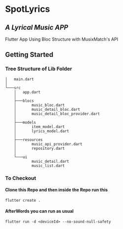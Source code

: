 # SpotLyrics
## *A Lyrical Music APP*
Flutter App Using Bloc Structure with MusixMatch's API 
## Getting Started
### Tree Structure of Lib Folder
```
│   main.dart
│
└───src
    │   app.dart
    │
    ├───blocs
    │       music_bloc.dart
    │       music_detail_bloc.dart
    │       music_detail_bloc_provider.dart
    │
    ├───models
    │       item_model.dart
    │       lyrics_model.dart
    │
    ├───resources
    │       music_api_provider.dart
    │       repository.dart
    │
    └───ui
            music_detail.dart
            music_list.dart
```

### To Checkout
#### Clone this Repo and then inside the Repo run this
`flutter create .` 

#### AfterWords you can run as usual
`flutter run -d <deviceId> --no-sound-null-safety`